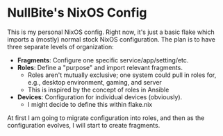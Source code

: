 # NullBite's NixOS Config
This is my personal NixOS config. Right now, it's just a basic flake which imports a (mostly) normal stock NixOS configuration. The plan is to have three separate levels of organization:
- **Fragments**: Configure one specific service/app/setting/etc.
- **Roles**: Define a "purpose" and import relevant fragments.
    - Roles aren't mutually exclusive; one system could pull in roles for, e.g., desktop environment, gaming, and server
	- This is inspired by the concept of roles in Ansible
- **Devices**: Configuration for individual devices (obviously).
	- I might decide to define this within flake.nix

At first I am going to migrate configuration into roles, and then as the configuration evolves, I will start to create fragments.

